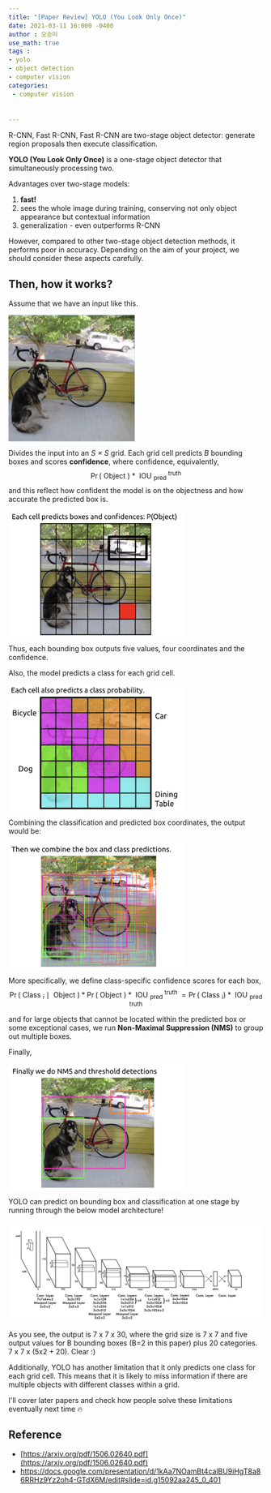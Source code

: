 ```yaml
---
title: "[Paper Review] YOLO (You Look Only Once)"
date: 2021-03-11 16:000 -0400
author : 오승미
use_math: true
tags :
- yolo
- object detection
- computer vision
categories:
 - computer vision


---
```


R-CNN, Fast R-CNN, Fast R-CNN are two-stage object detector: generate region proposals then execute classification.

**YOLO (You Look Only Once)** is a one-stage object detector that simultaneously processing two.

Advantages over two-stage models:

1. **fast!**
2. sees the whole image during training, conserving not only object appearance but contextual information
3. generalization - even outperforms R-CNN 

However, compared to other two-stage object detection methods, it performs poor in accuracy. Depending on the aim of your project, we should consider these aspects carefully.

## Then, how it works?

Assume that we have an input like this.

<img align="center" width="500" height="500" src="/assets/2021-03-11-yolo_origin.png" alt="/assets/2021-03-11-yolo_origin.png" style="zoom:50%;" />

Divides the input into an *S × S* grid. Each grid cell predicts *B* bounding boxes and scores **confidence**, where confidence, equivalently, 
$$
\operatorname{Pr}(\text { Object }) * \text { IOU }_{\text {pred }}^{\text {truth }}
$$
and this reflect how confident the model is on the objectness and how accurate the predicted box is. 

<img align="center" width="700" height="500" src="/assets/2021-03-11-yolo_object.png" alt="/assets/2021-03-11-yolo_object.png" style="zoom:50%;" />

Thus, each bounding box outputs five values, four coordinates and the confidence.

Also, the model predicts a class for each grid cell. 

<img align="center" width="700" height="500" src="/assets/2021-03-11-yolo2.png" alt="/assets/2021-03-11-yolo2.png" style="zoom:50%;" /> 

Combining the classification and predicted box coordinates, the output would be:

<img align="center" width="700" height="500" src="/assets/2021-03-11-yolo3.png" alt="/assets/2021-03-11-yolo3.png" style="zoom:50%;" />

More specifically, we define class-specific confidence scores for each box, 
$$
\operatorname{Pr}\left(\text { Class }_{i} \mid \text { Object }\right) * \operatorname{Pr}(\text { Object }) * \text { IOU }_{\text {pred }}^{\text {truth }}=\operatorname{Pr}\left(\text { Class }_{i}\right) * \text { IOU }_{\text {pred }}^{\text {truth }}
$$
and for large objects that cannot be located within the predicted box or some exceptional cases, we run **Non-Maximal Suppression (NMS)** to group out multiple boxes.

Finally,

<img align="center" width="700" height="500" src="/assets/2021-03-11-yolo4.png" alt="/assets/2021-03-11-yolo44.png" style="zoom:50%;" /> 

YOLO can predict on bounding box and classification at one stage by running through the below model architecture! 

<img align="center" width="1000" height="400" src="/assets/2021-03-11-yoloy_model.png" alt="/assets/2021-03-11-yoloy.png" style="zoom:50%;" />

As you see, the output is 7 x 7 x 30, where the grid size is 7 x 7 and five output values for B bounding boxes (B=2 in this paper) plus 20 categories. 7 x 7 x (5x2 + 20). Clear :)

Additionally, YOLO has another limitation that it only predicts one class for each grid cell. This means that it is likely to miss information if there are multiple objects with different classes within a grid. 

I'll cover later papers and check how people solve these limitations eventually next time :fire:



## Reference

- [https://arxiv.org/pdf/1506.02640.pdf](https://arxiv.org/pdf/1506.02640.pdf)
- https://docs.google.com/presentation/d/1kAa7NOamBt4calBU9iHgT8a86RRHz9Yz2oh4-GTdX6M/edit#slide=id.g15092aa245_0_401